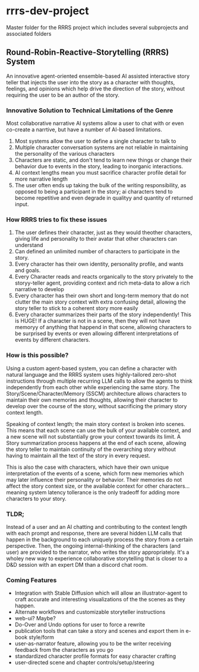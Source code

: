 # rrrs-dev-project
Master folder for the RRRS project which includes several subprojects and associated folders

## Round-Robin-Reactive-Storytelling (RRRS) System

An innovative agent-oriented ensemble-based AI assisted interactive story teller that injects the user into the story as a character with thoughts, feelings, and opinions which help drive the direction of the story, without requiring the user to be an author of the story.

### Innovative Solution to Technical Limitations of the Genre
Most collaborative narrative AI systems allow a user to chat with or even co-create a narrtive, but have a number of AI-based limitations.

1. Most systems allow the user to define a single character to talk to
2. Multiple character conversation systems are not reliable in maintaining the personality of the various characters
3. Characters are static, and don't tend to learn new things or change their behavior due to events in the story, leading to inorganic interactions.
4. AI context lengths mean you must sacrifice character profile detail for more narrative length
5. The user often ends up taking the bulk of the writing responsibility, as opposed to being a participant in the story; ai characters tend to become repetitive and even degrade in qualityy and quantity of returned input.

### How RRRS tries to fix these issues

1. The user defines their character, just as they would theother characters, giving life and personality to their avatar that other characters can understand
2. Can defined an unlimited number of characters to participate in the story.
3. Every character has their own identity, personality profile, and wants and goals.
4. Every Character reads and reacts organically to the story privately to the storyy-teller agent, providing context and rich meta-data to allow a rich narrative to develop
5. Every character has their own short and long-term memory that do not clutter the main story context with extra confusing detail, allowing the story teller to stick to a coherent story more easily
6. Every character summarizes their parts of the story independently! This is HUGE! If a character is not in a scene, then they will not have memoryy of anything that happend in that scene, allowing characters to be surprised by events or even allowing different interpretations of events by different characters.

### How is this possible?

Using a custom agent-based system, you can define a character with natural language and the RRRS system uses highly-tailored zero-shot instructions through multiple recurring LLM calls to allow the agents to think independently from each other while experiencing the same story. The Story/Scene/Character/Memory (SSCM) architecture allows characters to maintain their own memories and thoughts, allowing their character to develop over the course of the story, without sacrificing the primary story context length.

Speaking of context length; the main story context is broken into scenes. This means that each scene can use the bulk of your available context, and a new scene will not substantially grow your context towards its limit. A Story summarization process happens at the end of each scene, allowing the story teller to maintain continuity of the overarching story without having to maintain all the text of the story in every request. 

This is also the case with characters, which have their own unique interpretation of the events of a scene, which form new memories which may later influence their personality or behavior. Their memories do not affect the story context size, or the available context for other characters... meaning system latency tollerance is the only tradeoff for adding more characters to your story.

### TLDR;

Instead of a user and an AI chatting and contributing to the context length with each prompt and response, there are several hidden LLM calls that happen in the background to each uniquely process the story from a certain perspective. Then, the ongoing internal-thinking of the characters (and user) are provided to the narrator, who writes the story appropriately. It's a wholey new way to experience collaborative storytelling that is closer to a D&D session with an expert DM than a discord chat room.

### Coming Features

* Integration with Stable Diffusion which will allow an illustrator-agent to craft accurate and interesting visualizations of the the scenes as they happen.
* Alternate workflows and customizable storyteller instructions
* web-ui? Maybe?
* Do-Over and Undo options for user to force a rewrite
* publication tools that can take a story and scenes and export them in e-book style/form
* user-as-narrator feature, allowing you to be the writer receiving feedback from the characters as you go
* standardized character profile formats for easy character crafting
* user-directed scene and chapter controls/setup/steering

